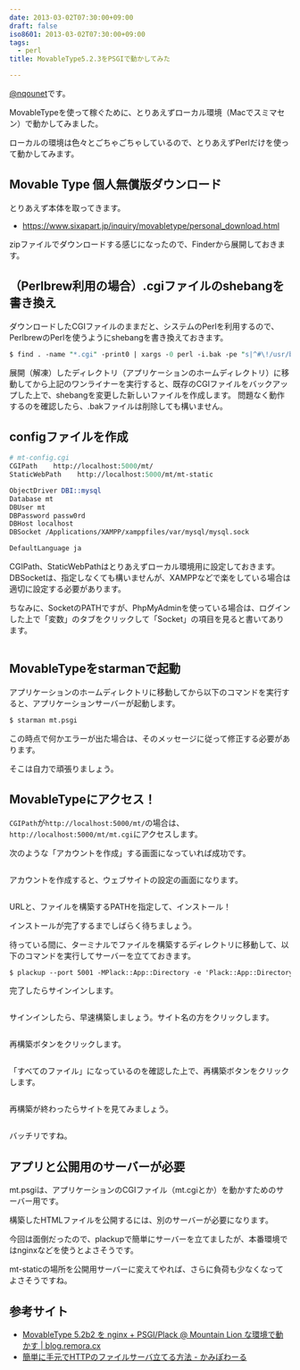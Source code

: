 ```yaml
---
date: 2013-03-02T07:30:00+09:00
draft: false
iso8601: 2013-03-02T07:30:00+09:00
tags:
  - perl
title: MovableType5.2.3をPSGIで動かしてみた

---
```


<p><a href="https://twitter.com/nqounet">@nqounet</a>です。</p>

<p>MovableTypeを使って稼ぐために、とりあえずローカル環境（Macでスミマセン）で動かしてみました。</p>

<p>ローカルの環境は色々とごちゃごちゃしているので、とりあえずPerlだけを使って動かしてみます。</p>

<h2>Movable Type 個人無償版ダウンロード</h2>

<p>とりあえず本体を取ってきます。</p>

<ul>
    <li><a href="https://www.sixapart.jp/inquiry/movabletype/personal_download.html">https://www.sixapart.jp/inquiry/movabletype/personal_download.html</a></li>
</ul>

<p>zipファイルでダウンロードする感じになったので、Finderから展開しておきます。</p>

<h2>（Perlbrew利用の場合）.cgiファイルのshebangを書き換え</h2>

<p>ダウンロードしたCGIファイルのままだと、システムのPerlを利用するので、PerlbrewのPerlを使うようにshebangを書き換えておきます。</p>

```perl
$ find . -name "*.cgi" -print0 | xargs -0 perl -i.bak -pe "s|^#\!/usr/bin/perl|#\!/usr/bin/env perl|"
```

<p>展開（解凍）したディレクトリ（アプリケーションのホームディレクトリ）に移動してから上記のワンライナーを実行すると、既存のCGIファイルをバックアップした上で、shebangを変更した新しいファイルを作成します。 問題なく動作するのを確認したら、.bakファイルは削除しても構いません。</p>

<h2>configファイルを作成</h2>

```perl
# mt-config.cgi
CGIPath    http://localhost:5000/mt/
StaticWebPath    http://localhost:5000/mt/mt-static

ObjectDriver DBI::mysql
Database mt
DBUser mt
DBPassword passw0rd
DBHost localhost
DBSocket /Applications/XAMPP/xamppfiles/var/mysql/mysql.sock

DefaultLanguage ja
```

<p>CGIPath、StaticWebPathはとりあえずローカル環境用に設定しておきます。 DBSocketは、指定しなくても構いませんが、XAMPPなどで楽をしている場合は適切に設定する必要があります。</p>

<p>ちなみに、SocketのPATHですが、PhpMyAdminを使っている場合は、ログインした上で「変数」のタブをクリックして「Socket」の項目を見ると書いてあります。</p>

<p><a href="http://2.bp.blogspot.com/-FDBmOTBCTng/UTBvRibUgWI/AAAAAAAAAag/DbLwg1kohrI/s1600/%25E3%2582%25B9%25E3%2582%25AF%25E3%2583%25AA%25E3%2583%25BC%25E3%2583%25B3%25E3%2582%25B7%25E3%2583%25A7%25E3%2583%2583%25E3%2583%2588_2013-02-28_17.05.00-2.png"><img src="http://2.bp.blogspot.com/-FDBmOTBCTng/UTBvRibUgWI/AAAAAAAAAag/DbLwg1kohrI/s320/%25E3%2582%25B9%25E3%2582%25AF%25E3%2583%25AA%25E3%2583%25BC%25E3%2583%25B3%25E3%2582%25B7%25E3%2583%25A7%25E3%2583%2583%25E3%2583%2588_2013-02-28_17.05.00-2.png" alt="" border="0" /></a></p>

<h2>MovableTypeをstarmanで起動</h2>

<p>アプリケーションのホームディレクトリに移動してから以下のコマンドを実行すると、アプリケーションサーバーが起動します。</p>

```default
$ starman mt.psgi
```

<p>この時点で何かエラーが出た場合は、そのメッセージに従って修正する必要があります。</p>

<p>そこは自力で頑張りましょう。</p>

<h2>MovableTypeにアクセス！</h2>

<p><code>CGIPath</code>が<code>http://localhost:5000/mt/</code>の場合は、<code>http://localhost:5000/mt/mt.cgi</code>にアクセスします。</p>

<p>次のような「アカウントを作成」する画面になっていれば成功です。</p>

<p><a href="http://2.bp.blogspot.com/-7y9JEL0EHrY/UTBv5r-fhlI/AAAAAAAAAao/-aRWYsT51L0/s1600/%25E3%2582%25A2%25E3%2582%25AB%25E3%2582%25A6%25E3%2583%25B3%25E3%2583%2588%25E3%2581%25AE%25E4%25BD%259C%25E6%2588%2590_-_Movable_Type_Pro.png"><img src="http://2.bp.blogspot.com/-7y9JEL0EHrY/UTBv5r-fhlI/AAAAAAAAAao/-aRWYsT51L0/s320/%25E3%2582%25A2%25E3%2582%25AB%25E3%2582%25A6%25E3%2583%25B3%25E3%2583%2588%25E3%2581%25AE%25E4%25BD%259C%25E6%2588%2590_-_Movable_Type_Pro.png" alt="" border="0" /></a></p>

<p>アカウントを作成すると、ウェブサイトの設定の画面になります。</p>

<p><a href="http://3.bp.blogspot.com/-AUzUWlkFamU/UTC-kzRnE2I/AAAAAAAAAbQ/3pH6Cqbm75A/s1600/%25E6%259C%2580%25E5%2588%259D%25E3%2581%25AE%25E3%2582%25A6%25E3%2582%25A7%25E3%2583%2595%25E3%2582%2599%25E3%2582%25B5%25E3%2582%25A4%25E3%2583%2588%25E3%2582%2592%25E4%25BD%259C%25E6%2588%2590_-_Movable_Type_Pro%25281%2529-2.png"><img src="http://3.bp.blogspot.com/-AUzUWlkFamU/UTC-kzRnE2I/AAAAAAAAAbQ/3pH6Cqbm75A/s320/%25E6%259C%2580%25E5%2588%259D%25E3%2581%25AE%25E3%2582%25A6%25E3%2582%25A7%25E3%2583%2595%25E3%2582%2599%25E3%2582%25B5%25E3%2582%25A4%25E3%2583%2588%25E3%2582%2592%25E4%25BD%259C%25E6%2588%2590_-_Movable_Type_Pro%25281%2529-2.png" alt="" border="0" /></a></p>

<p>URLと、ファイルを構築するPATHを指定して、インストール！</p>

<p>インストールが完了するまでしばらく待ちましょう。</p>

<p>待っている間に、ターミナルでファイルを構築するディレクトリに移動して、以下のコマンドを実行してサーバーを立てておきます。</p>

```default
$ plackup --port 5001 -MPlack::App::Directory -e 'Plack::App::Directory->new(root => ".")->to_app'
```

<p>完了したらサインインします。</p>

<p><a href="http://4.bp.blogspot.com/-qovQUy3dOA8/UTC-1JLzxaI/AAAAAAAAAbY/t3PlzupItPg/s1600/%25E3%2583%2586%25E3%2582%2599%25E3%2583%25BC%25E3%2582%25BF%25E3%2583%2598%25E3%2582%2599%25E3%2583%25BC%25E3%2582%25B9%25E3%2581%25AE%25E5%2588%259D%25E6%259C%259F%25E5%258C%2596%25E4%25B8%25AD%25EF%25BD%25A5%25EF%25BD%25A5%25EF%25BD%25A5_-_Movable_Type_Pro%25282%2529.png"><img src="http://4.bp.blogspot.com/-qovQUy3dOA8/UTC-1JLzxaI/AAAAAAAAAbY/t3PlzupItPg/s320/%25E3%2583%2586%25E3%2582%2599%25E3%2583%25BC%25E3%2582%25BF%25E3%2583%2598%25E3%2582%2599%25E3%2583%25BC%25E3%2582%25B9%25E3%2581%25AE%25E5%2588%259D%25E6%259C%259F%25E5%258C%2596%25E4%25B8%25AD%25EF%25BD%25A5%25EF%25BD%25A5%25EF%25BD%25A5_-_Movable_Type_Pro%25282%2529.png" alt="" border="0" /></a></p>

<p>サインインしたら、早速構築しましょう。サイト名の方をクリックします。</p>

<p><a href="http://2.bp.blogspot.com/-JIi9LfQuG9M/UTC_tqKsEDI/AAAAAAAAAbg/BJFi6LZOPXE/s1600/%25E3%2582%25BF%25E3%2582%2599%25E3%2583%2583%25E3%2582%25B7%25E3%2583%25A5%25E3%2583%259B%25E3%2582%2599%25E3%2583%25BC%25E3%2583%2588%25E3%2582%2599_-_Movable_Type_Pro%25281%2529-2.png"><img src="http://2.bp.blogspot.com/-JIi9LfQuG9M/UTC_tqKsEDI/AAAAAAAAAbg/BJFi6LZOPXE/s320/%25E3%2582%25BF%25E3%2582%2599%25E3%2583%2583%25E3%2582%25B7%25E3%2583%25A5%25E3%2583%259B%25E3%2582%2599%25E3%2583%25BC%25E3%2583%2588%25E3%2582%2599_-_Movable_Type_Pro%25281%2529-2.png" alt="" border="0" /></a></p>

<p>再構築ボタンをクリックします。</p>

<p><a href="http://4.bp.blogspot.com/-Oee2zmSDNVg/UTDAwzTjO3I/AAAAAAAAAbo/HHZ-1FQNfXI/s1600/%25E3%2582%25BF%25E3%2582%2599%25E3%2583%2583%25E3%2582%25B7%25E3%2583%25A5%25E3%2583%259B%25E3%2582%2599%25E3%2583%25BC%25E3%2583%2588%25E3%2582%2599_-_First_Website_-_Movable_Type_Pro-2.png"><img src="http://4.bp.blogspot.com/-Oee2zmSDNVg/UTDAwzTjO3I/AAAAAAAAAbo/HHZ-1FQNfXI/s320/%25E3%2582%25BF%25E3%2582%2599%25E3%2583%2583%25E3%2582%25B7%25E3%2583%25A5%25E3%2583%259B%25E3%2582%2599%25E3%2583%25BC%25E3%2583%2588%25E3%2582%2599_-_First_Website_-_Movable_Type_Pro-2.png" alt="" border="0" /></a></p>

<p>「すべてのファイル」になっているのを確認した上で、再構築ボタンをクリックします。</p>

<p><a href="http://1.bp.blogspot.com/-oZKaczwkxFc/UTDBPjTN0DI/AAAAAAAAAb4/XJFAUL99AoM/s1600/%25E3%2582%25B9%25E3%2582%25AF%25E3%2583%25AA%25E3%2583%25BC%25E3%2583%25B3%25E3%2582%25B7%25E3%2583%25A7%25E3%2583%2583%25E3%2583%2588_2013-03-01_23.49.46.png"><img src="http://1.bp.blogspot.com/-oZKaczwkxFc/UTDBPjTN0DI/AAAAAAAAAb4/XJFAUL99AoM/s320/%25E3%2582%25B9%25E3%2582%25AF%25E3%2583%25AA%25E3%2583%25BC%25E3%2583%25B3%25E3%2582%25B7%25E3%2583%25A7%25E3%2583%2583%25E3%2583%2588_2013-03-01_23.49.46.png" alt="" border="0" /></a></p>

<p>再構築が終わったらサイトを見てみましょう。</p>

<p><a href="http://1.bp.blogspot.com/-bfe70uw0LyE/UTDQs_cRhKI/AAAAAAAAAcI/9W4sMAkC7YM/s1600/First_Website%25282%2529-2.png"><img src="http://1.bp.blogspot.com/-bfe70uw0LyE/UTDQs_cRhKI/AAAAAAAAAcI/9W4sMAkC7YM/s320/First_Website%25282%2529-2.png" alt="" border="0" /></a></p>

<p>バッチリですね。</p>

<h2>アプリと公開用のサーバーが必要</h2>

<p>mt.psgiは、アプリケーションのCGIファイル（mt.cgiとか）を動かすためのサーバー用です。</p>

<p>構築したHTMLファイルを公開するには、別のサーバーが必要になります。</p>

<p>今回は面倒だったので、plackupで簡単にサーバーを立てましたが、本番環境ではnginxなどを使うとよさそうです。</p>

<p>mt-staticの場所を公開用サーバーに変えてやれば、さらに負荷も少なくなってよさそうですね。</p>

<h2>参考サイト</h2>

<ul>
    <li><a href="http://blog.remora.cx/2012/07/mt-beta-on-nginx-and-psgi-with-mac.html">MovableType 5.2b2 を nginx + PSGI/Plack @ Mountain Lion な環境で動かす | blog.remora.cx</a></li>
    <li><a href="http://blog.kamipo.net/entry/2013/02/20/122225">簡単に手元でHTTPのファイルサーバ立てる方法 - かみぽわーる</a></li>
</ul>
    	
